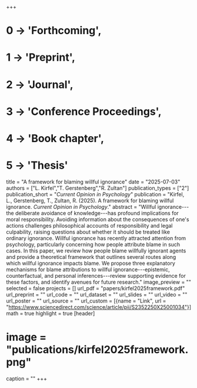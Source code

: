 +++
# 0 -> 'Forthcoming',
# 1 -> 'Preprint',
# 2 -> 'Journal',
# 3 -> 'Conference Proceedings',
# 4 -> 'Book chapter',
# 5 -> 'Thesis'

title = "A framework for blaming willful ignorance"
date = "2025-07-03"
authors = ["L. Kirfel","T. Gerstenberg","R. Zultan"]
publication_types = ["2"]
publication_short = "_Current Opinion in Psychology_"
publication = "Kirfel, L., Gerstenberg, T., Zultan, R. (2025). A framework for blaming willful ignorance. _Current Opinion in Psychology_."
abstract = "Willful ignorance---the deliberate avoidance of knowledge---has profound implications for moral responsibility. Avoiding information about the consequences of one's actions challenges philosophical accounts of responsibility and legal culpability, raising questions about whether it should be treated like ordinary ignorance. Willful ignorance has recently attracted attention from psychology, particularly concerning how people attribute blame in such cases. In this paper, we review how people blame willfully ignorant agents and provide a theoretical framework that outlines several routes along which willful ignorance impacts blame. We propose three explanatory mechanisms for blame attributions to willful ignorance---epistemic, counterfactual, and personal inferences---review supporting evidence for these factors, and identify avenues for future research."
image_preview = ""
selected = false
projects = []
url_pdf = "papers/kirfel2025framework.pdf"
url_preprint = ""
url_code = ""
url_dataset = ""
url_slides = ""
url_video = ""
url_poster = ""
url_source = ""
url_custom = [{name = "Link", url = "https://www.sciencedirect.com/science/article/pii/S2352250X25001034"}]
math = true
highlight = true
[header]
# image = "publications/kirfel2025framework.png"
caption = ""
+++